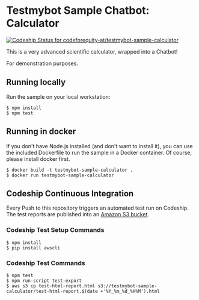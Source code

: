 # Testmybot Sample Chatbot: Calculator

[ ![Codeship Status for codeforequity-at/testmybot-sample-calculator](https://app.codeship.com/projects/1f8248b0-31a6-0135-af58-3a3212f0f89d/status?branch=master)](https://app.codeship.com/projects/225784)

This is a very advanced scientific calculator, wrapped into a Chatbot!

For demonstration purposes.

## Running locally

Run the sample on your local workstation:

	$ npm install
	$ npm test

## Running in docker

If you don't have Node.js installed (and don't want to install it), you can use the included Dockerfile to run the sample in a Docker container. Of course, please install docker first.

	$ docker build -t testmybot-sample-calculator .
	$ docker run testmybot-sample-calculator

## Codeship Continuous Integration

Every Push to this repository triggers an automated test run on Codeship. The test reports are published into an [Amazon S3 bucket](http://testmybot-sample-calculator.s3-website-eu-west-1.amazonaws.com).

### Codeship Test Setup Commands

	$ npm install
	$ pip install awscli

### Codeship Test Commands

	$ npm test
	$ npm run-script test-export
	$ aws s3 cp test-html-report.html s3://testmybot-sample-calculator/test-html-report.$(date +'%Y_%m_%d_%H%M').html	
	


